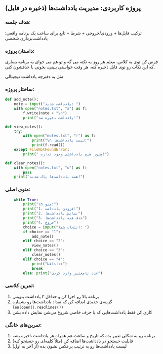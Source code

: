 
## پروژه کاربردی: مدیریت یادداشت‌ها (ذخیره در فایل)

### هدف جلسه:

ترکیب فایل‌ها + ورودی/خروجی + شرط + تابع
برای ساخت یک برنامه واقعی: یادداشت‌برداری شخصی 

### داستان پروژه:

فرض کن توی یه کلاس، معلم هر روز یه نکته می‌ گه و تو هم می‌ خوای یه برنامه بسازی که این نکات رو توی فایل ذخیره کنه، هر وقت خواستی ببینی، بخونی یا حذفشون کنی.

مثل یه دفترچه یادداشت دیجیتالی 

### ساختار پروژه:
```python
def add_note(): 
    note = input("یادداشت جدید: ") 
    with open("notes.txt", "a") as f: 
        f.write(note + "\n") 
        print("یادداشت ذخیره شد!") 

def view_notes(): 
    try: 
        with open("notes.txt", "r") as f: 
            print("\n لیست یادداشت‌ها:") 
            print(f.read()) 
    except FileNotFoundError: 
        print(" هنوز هیچ یادداشتی وجود نداره!") 

def clear_notes(): 
    with open("notes.txt", "w") as f: 
        pass 
    print("همه یادداشت‌ها پاک شدند!") 
```
### منوی اصلی:

```python
    while True: 
        print("\n منو:") 
        print("1. افزودن یادداشت") 
        print("2. نمایش یادداشت‌ها") 
        print("3. حذف همه یادداشت‌ها") 
        print("4. خروج") 
        choice = input("انتخاب شما: ") 
        if choice == "1": 
            add_note() 
        elif choice == "2": 
            view_notes() 
        elif choice == "3": 
            clear_notes() 
        elif choice == "4": 
            print("خداحافظ") 
            break 
        else: print("عدد نامعتبر وارد کردی") 
```

### تمرین کلاسی:

1. برنامه بالا رو اجرا کن و حداقل ۳ یادداشت بنویس
2. گزینه‌ی جدیدی اضافه کن که تعداد یادداشت‌ها رو بشماره `len(open().readlines())`
3. کاری کن فقط یادداشت‌هایی که با حرف خاصی شروع می‌شن نمایش داده بشن

### تمرین‌های خانگی:

1. برنامه رو به شکلی تغییر بده که تاریخ و ساعت هم همراه هر یادداشت ذخیره بشه
2. قابلیت جستجو در یادداشت‌ها اضافه کن (مثلاً کلمه‌ای رو جستجو کنه)
3. لیست یادداشت‌ها رو به ترتیب برعکس نشون بده (از آخر به اول)
